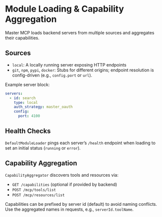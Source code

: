 # Module Loading & Capability Aggregation

Master MCP loads backend servers from multiple sources and aggregates their capabilities.

## Sources

- `local`: A locally running server exposing HTTP endpoints
- `git`, `npm`, `pypi`, `docker`: Stubs for different origins; endpoint resolution is config-driven (e.g., `config.port` or `url`).

Example server block:

```yaml
servers:
  - id: search
    type: local
    auth_strategy: master_oauth
    config:
      port: 4100
```

## Health Checks

`DefaultModuleLoader` pings each server’s `/health` endpoint when loading to set an initial status (`running` or `error`).

## Capability Aggregation

`CapabilityAggregator` discovers tools and resources via:

- `GET /capabilities` (optional if provided by backend)
- `POST /mcp/tools/list`
- `POST /mcp/resources/list`

Capabilities can be prefixed by server id (default) to avoid naming conflicts. Use the aggregated names in requests, e.g., `serverId.toolName`.

